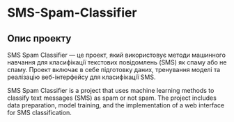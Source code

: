 # SMS-Spam-Classifier


## Опис проекту
SMS Spam Classifier — це проект, який використовує методи машинного навчання для класифікації текстових повідомлень (SMS) як спаму або не спаму.
Проект включає в себе підготовку даних, тренування моделі та реалізацію веб-інтерфейсу для класифікації SMS.

SMS Spam Classifier is a project that uses machine learning methods to classify text messages (SMS) as spam or not spam. The project includes data preparation, model training, and the implementation of a web interface for SMS classification.
